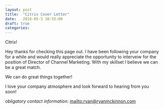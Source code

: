 ```yaml
---
layout: post
title:  "Citrix Cover Letter"
date:   2016-05-3 10:55:00
draft: true
categories: 
---
```


Citrix!

Hey thanks for checking this page out. I have been following your company for a while and would really appreciate the opportunity to interveiw for the position of Director of Channel Marketing. With my skillset I believe we can be a great match.

We can do great things together!

I love your company atmosphere and look forward to hearing from you soon!

*obligatory contact information:* <mailto:ryan@ryanmckinnon.com>